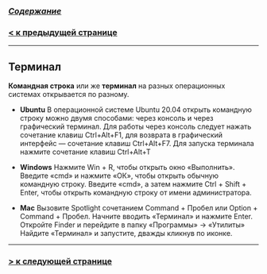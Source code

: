 ### [***Содержание***](./readmy.md)

### [**< к предыдущей странице**](./download.md)
---
## **Терминал**

**Командная строка** или же **терминал** на разных операционных системах открывается по разному. 


- **Ubuntu** 
В операционной системе Ubuntu 20.04 открыть командную строку можно двумя способами: через консоль и через графический терминал.
Для работы через консоль следует нажать сочетание клавиш Ctrl+Alt+F1, для возврата в графический интерфейс — сочетание клавиш Ctrl+Alt+F7.
Для запуска терминала нажмите сочетание клавиш Ctrl+Alt+T

- **Windows** Нажмите Win + R, чтобы открыть окно «Выполнить». Введите «cmd» и нажмите «ОК», чтобы открыть обычную командную строку. Введите «cmd», а затем нажмите Ctrl + Shift + Enter, чтобы открыть командную строку от имени администратора.

- **Mac** Вызовите Spotlight сочетанием Command + Пробел или Option + Command + Пробел. Начните вводить «Терминал» и нажмите Enter. Откройте Finder и перейдите в папку «Программы» → «Утилиты» Найдите «Терминал» и запустите, дважды кликнув по иконке.

---

### [**> к следующей странице**](./firstterm.md)